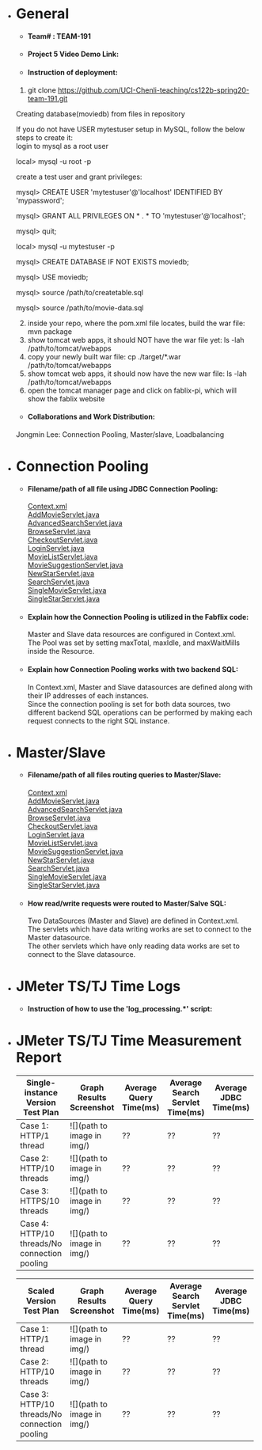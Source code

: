 - # General  
    - #### Team# : TEAM-191  
      
    - #### Project 5 Video Demo Link:  
      
    - #### Instruction of deployment:
    1. git clone https://github.com/UCI-Chenli-teaching/cs122b-spring20-team-191.git
    
    Creating database(moviedb) from files in repository
    
    If you do not have USER mytestuser setup in MySQL, follow the below steps to create it:\
    login to mysql as a root user

    local> mysql -u root -p
    
    create a test user and grant privileges:

    mysql> CREATE USER 'mytestuser'@'localhost' IDENTIFIED BY 'mypassword';
    
    mysql> GRANT ALL PRIVILEGES ON * . * TO 'mytestuser'@'localhost';
    
    mysql> quit;
    
    local> mysql -u mytestuser -p
    
    mysql> CREATE DATABASE IF NOT EXISTS moviedb;
    
    mysql> USE moviedb;
    
    mysql> source /path/to/createtable.sql 
    
    mysql> source /path/to/movie-data.sql
    
    2. inside your repo, where the pom.xml file locates, build the war file:
    mvn package
    3. show tomcat web apps, it should NOT have the war file yet:
    ls -lah /path/to/tomcat/webapps
    4. copy your newly built war file:
    cp ./target/*.war /path/to/tomcat/webapps
    5. show tomcat web apps, it should now have the new war file:
    ls -lah /path/to/tomcat/webapps
    6. open the tomcat manager page and click on fablix-pi, which will show the fablix website
    
    - #### Collaborations and Work Distribution:  
    Jongmin Lee: Connection Pooling, Master/slave, Loadbalancing
    
- # Connection Pooling  
    - #### Filename/path of all file using JDBC Connection Pooling:  
        [Context.xml](https://github.com/UCI-Chenli-teaching/cs122b-spring20-team-191/blob/master/fablix-web/web/META-INF/context.xml)  
        [AddMovieServlet.java](https://github.com/UCI-Chenli-teaching/cs122b-spring20-team-191/blob/master/fablix-web/src/AddMovieServlet.java)  
        [AdvancedSearchServlet.java](https://github.com/UCI-Chenli-teaching/cs122b-spring20-team-191/blob/master/fablix-web/src/AdvancedSearchServlet.java)  
        [BrowseServlet.java](https://github.com/UCI-Chenli-teaching/cs122b-spring20-team-191/blob/master/fablix-web/src/BrowseServlet.java)  
        [CheckoutServlet.java](https://github.com/UCI-Chenli-teaching/cs122b-spring20-team-191/blob/master/fablix-web/src/CheckoutServlet.java)  
        [LoginServlet.java](https://github.com/UCI-Chenli-teaching/cs122b-spring20-team-191/blob/master/fablix-web/src/LoginServlet.java)  
        [MovieListServlet.java](https://github.com/UCI-Chenli-teaching/cs122b-spring20-team-191/blob/master/fablix-web/src/MovieListServlet.java)  
        [MovieSuggestionServlet.java](https://github.com/UCI-Chenli-teaching/cs122b-spring20-team-191/blob/master/fablix-web/src/MovieSuggestionServlet.java)  
        [NewStarServlet.java](https://github.com/UCI-Chenli-teaching/cs122b-spring20-team-191/blob/master/fablix-web/src/NewStarServlet.java)  
        [SearchServlet.java](https://github.com/UCI-Chenli-teaching/cs122b-spring20-team-191/blob/master/fablix-web/src/SearchServlet.java)  
        [SingleMovieServlet.java](https://github.com/UCI-Chenli-teaching/cs122b-spring20-team-191/blob/master/fablix-web/src/SingleMovieServlet.java)  
        [SingleStarServlet.java](https://github.com/UCI-Chenli-teaching/cs122b-spring20-team-191/blob/master/fablix-web/src/SingleStarServlet.java)  
        
    - #### Explain how the Connection Pooling is utilized in the Fabflix code:  
        Master and Slave data resources are configured in Context.xml.  
        The Pool was set by setting maxTotal, maxIdle, and maxWaitMills inside the Resource.  
        
          
    - #### Explain how Connection Pooling works with two backend SQL:  
        In Context.xml, Master and Slave datasources are defined along with their IP addresses of each instances.  
        Since the connection pooling is set for both data sources, two different backend SQL operations can be performed by making each request connects to the right SQL instance.
        
        
- # Master/Slave  
    - #### Filename/path of all files routing queries to Master/Slave:  
        [Context.xml](https://github.com/UCI-Chenli-teaching/cs122b-spring20-team-191/blob/master/fablix-web/web/META-INF/context.xml)  
        [AddMovieServlet.java](https://github.com/UCI-Chenli-teaching/cs122b-spring20-team-191/blob/master/fablix-web/src/AddMovieServlet.java)  
        [AdvancedSearchServlet.java](https://github.com/UCI-Chenli-teaching/cs122b-spring20-team-191/blob/master/fablix-web/src/AdvancedSearchServlet.java)  
        [BrowseServlet.java](https://github.com/UCI-Chenli-teaching/cs122b-spring20-team-191/blob/master/fablix-web/src/BrowseServlet.java)  
        [CheckoutServlet.java](https://github.com/UCI-Chenli-teaching/cs122b-spring20-team-191/blob/master/fablix-web/src/CheckoutServlet.java)  
        [LoginServlet.java](https://github.com/UCI-Chenli-teaching/cs122b-spring20-team-191/blob/master/fablix-web/src/LoginServlet.java)  
        [MovieListServlet.java](https://github.com/UCI-Chenli-teaching/cs122b-spring20-team-191/blob/master/fablix-web/src/MovieListServlet.java)  
        [MovieSuggestionServlet.java](https://github.com/UCI-Chenli-teaching/cs122b-spring20-team-191/blob/master/fablix-web/src/MovieSuggestionServlet.java)  
        [NewStarServlet.java](https://github.com/UCI-Chenli-teaching/cs122b-spring20-team-191/blob/master/fablix-web/src/NewStarServlet.java)  
        [SearchServlet.java](https://github.com/UCI-Chenli-teaching/cs122b-spring20-team-191/blob/master/fablix-web/src/SearchServlet.java)  
        [SingleMovieServlet.java](https://github.com/UCI-Chenli-teaching/cs122b-spring20-team-191/blob/master/fablix-web/src/SingleMovieServlet.java)  
        [SingleStarServlet.java](https://github.com/UCI-Chenli-teaching/cs122b-spring20-team-191/blob/master/fablix-web/src/SingleStarServlet.java)  
        
    - #### How read/write requests were routed to Master/Salve SQL:  
        Two DataSources (Master and Slave) are defined in Context.xml.  
        The servlets which have data writing works are set to connect to the Master datasource.  
        The other servlets which have only reading data works are set to connect to the Slave datasource.
         
          
- # JMeter TS/TJ Time Logs  
    - #### Instruction of how to use the 'log_processing.*' script:  
        
- # JMeter TS/TJ Time Measurement Report  
  | **Single-instance Version Test Plan**          | **Graph Results Screenshot** | **Average Query Time(ms)** | **Average Search Servlet Time(ms)** | **Average JDBC Time(ms)** | **Analysis** |
    |------------------------------------------------|------------------------------|----------------------------|-------------------------------------|---------------------------|--------------|
    | Case 1: HTTP/1 thread                          | ![](path to image in img/)   | ??                         | ??                                  | ??                        | ??           |
    | Case 2: HTTP/10 threads                        | ![](path to image in img/)   | ??                         | ??                                  | ??                        | ??           |
    | Case 3: HTTPS/10 threads                       | ![](path to image in img/)   | ??                         | ??                                  | ??                        | ??           |
    | Case 4: HTTP/10 threads/No connection pooling  | ![](path to image in img/)   | ??                         | ??                                  | ??                        | ??           |

    | **Scaled Version Test Plan**                   | **Graph Results Screenshot** | **Average Query Time(ms)** | **Average Search Servlet Time(ms)** | **Average JDBC Time(ms)** | **Analysis** |
    |------------------------------------------------|------------------------------|----------------------------|-------------------------------------|---------------------------|--------------|
    | Case 1: HTTP/1 thread                          | ![](path to image in img/)   | ??                         | ??                                  | ??                        | ??           |
    | Case 2: HTTP/10 threads                        | ![](path to image in img/)   | ??                         | ??                                  | ??                        | ??           |
    | Case 3: HTTP/10 threads/No connection pooling  | ![](path to image in img/)   | ??                         | ??                                  | ??         
